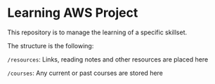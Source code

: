 # Learning AWS Project
      
This repository is to manage the learning of a specific skillset.

The structure is the following:

`/resources`: Links, reading notes and other resources are placed here

`/courses`: Any current or past courses are stored here
